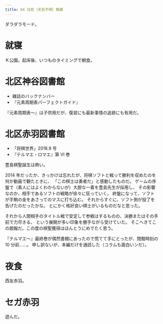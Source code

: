```yaml
---
title: 64 日目（天気不明）無題
---
```


ダラダラモード。

# 就寝

Ｋ公園。起床後、いつものタイミングで朝食。

# 北区神谷図書館

* 雑誌のバックナンバー
* 『元素周期表パーフェクトガイド』

『元素周期表～』は子供用だが、復習にも最新事情の追跡にも有用だ。

# 北区赤羽図書館

* 「将棋世界」2018.9 号
* 『テルマエ・ロマエ』第 VI 巻

豊島棋聖誕生は熱い。

2014 年だったか、きっかけは忘れたが、将棋ソフトと戦って勝利を収めたのを何か動画で観たときに、
「この棋士は勇者だ」と感動したものだ。
ゲームの序盤で（素人にはよくわからないが）大胆な一着を豊島先生が採用し、
その影響なのか、相手であるソフトの戦略が徐々に狂っていく。
終盤になって、ソフトが手駒の金をあさってのマスに打ち込む。
それからすぐに、ソフト側が投了を告げたのだったかな。
とにかく格好良い棋士がいるものだなと思った。

それから人間相手のタイトル戦で安定して参戦はするものの、決勝またはその手前で力尽きる、
という展開が多い印象を勝手ながら受けていた。
そこへきてこの朗報だ。この度の棋聖獲得はほんとうにめでたく思う。

『テルマエ～』最終巻が偶然書棚にあったので慌てて手にとったが、閉館時刻の 10 分前……。
申し訳ないが、本編だけを通読した（コラムも面白いンだ）。

# 夜食

西友赤羽。

# セガ赤羽

遊んだ。

